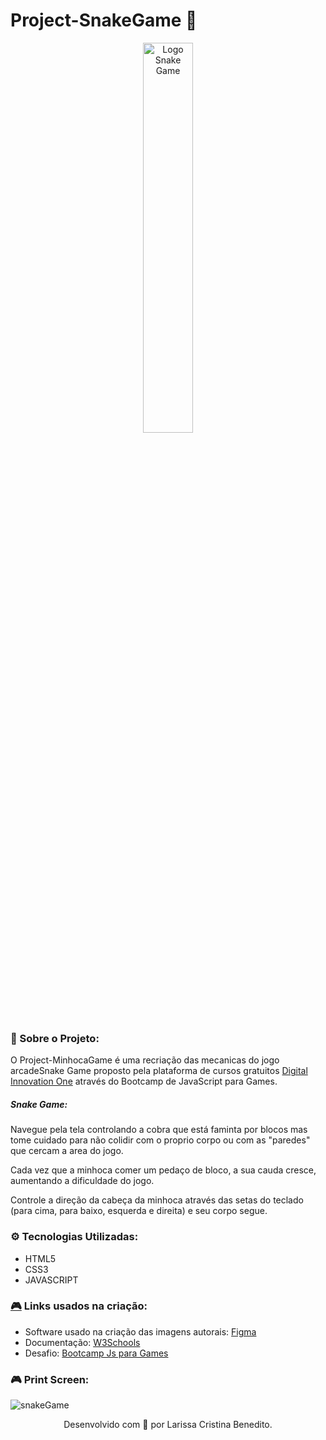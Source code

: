# Project-SnakeGame 🐍
<p align="center">
<img src="https://user-images.githubusercontent.com/50052600/121603922-fd748180-ca1f-11eb-92f1-27ed3c48cd18.png" alt="Logo Snake Game" width="40%"/>
</P>


### 🐍 Sobre o Projeto:

O Project-MinhocaGame é uma recriação das mecanicas do jogo arcadeSnake Game proposto pela plataforma de cursos gratuitos [Digital Innovation One](https://web.digitalinnovation.one/home) através do Bootcamp de JavaScript para Games.

##### Snake Game:
Navegue pela tela controlando a cobra que está faminta por blocos mas tome cuidado para não colidir com o proprio corpo ou com as "paredes" que cercam a area do jogo.

Cada vez que a minhoca comer um pedaço de bloco, a sua cauda cresce, aumentando a dificuldade do jogo.

Controle a direção da cabeça da minhoca através das setas do teclado (para cima, para baixo, esquerda e direita) e seu corpo segue.

### ⚙️ Tecnologias Utilizadas:
- HTML5
- CSS3
- JAVASCRIPT

### [🎮](https://emojipedia.org/video-game/) Links usados na criação:
- Software usado na criação das imagens autorais: [Figma](https://www.figma.com)
- Documentação: [W3Schools](https://www.w3schools.com/)
- Desafio: [Bootcamp Js para Games](https://web.digitalinnovation.one/track/javascript-game-developer)

### :video_game: Print Screen:
![snakeGame](https://user-images.githubusercontent.com/50052600/121603647-77f0d180-ca1f-11eb-9605-c7eca01e9353.png)




<p align="center"> Desenvolvido com 💜 por Larissa Cristina Benedito. </p>
